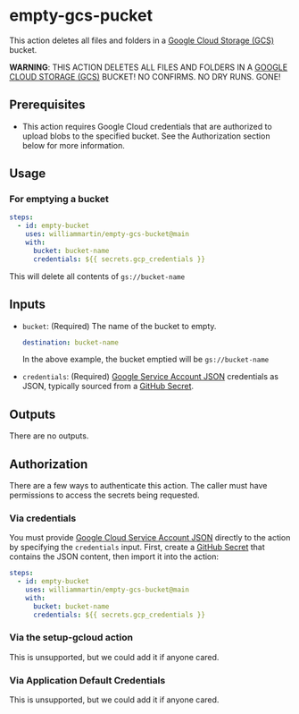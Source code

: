 # empty-gcs-pucket

This action deletes all files and folders in a [Google Cloud Storage (GCS)][gcs] bucket.

**WARNING**: THIS ACTION DELETES ALL FILES AND FOLDERS IN A [GOOGLE CLOUD STORAGE (GCS)][gcs] BUCKET! NO CONFIRMS. NO DRY RUNS. GONE!

## Prerequisites

- This action requires Google Cloud credentials that are authorized to upload
  blobs to the specified bucket. See the Authorization section below for more
  information.

## Usage

### For emptying a bucket

```yaml
steps:
  - id: empty-bucket
    uses: williammartin/empty-gcs-bucket@main
    with:
      bucket: bucket-name
      credentials: ${{ secrets.gcp_credentials }}
```

This will delete all contents of `gs://bucket-name`

## Inputs

- `bucket`: (Required) The name of the bucket to empty.

  ```yaml
  destination: bucket-name
  ```

  In the above example, the bucket emptied will be `gs://bucket-name`

- `credentials`: (Required) [Google Service Account JSON][sa] credentials as JSON,
  typically sourced from a [GitHub Secret][gh-secret].

## Outputs

There are no outputs.

## Authorization

There are a few ways to authenticate this action. The caller must have
permissions to access the secrets being requested.

### Via credentials

You must provide [Google Cloud Service Account JSON][sa] directly to the action
by specifying the `credentials` input. First, create a [GitHub
Secret][gh-secret] that contains the JSON content, then import it into the
action:

```yaml
steps:
  - id: empty-bucket
    uses: williammartin/empty-gcs-bucket@main
    with:
      bucket: bucket-name
      credentials: ${{ secrets.gcp_credentials }}
```

### Via the setup-gcloud action

This is unsupported, but we could add it if anyone cared.

### Via Application Default Credentials

This is unsupported, but we could add it if anyone cared.

[gcs]: https://cloud.google.com/storage
[sa]: https://cloud.google.com/iam/docs/creating-managing-service-accounts
[gh-secret]: https://help.github.com/en/actions/configuring-and-managing-workflows/creating-and-storing-encrypted-secrets
